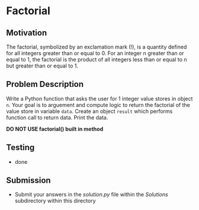 # Factorial 

## Motivation
The factorial, symbolized by an exclamation mark (!), is a quantity defined for all integers greater than or equal to 0. For an integer n greater than or equal to 1, the factorial is the product of all integers less than or equal to n but greater than or equal to 1.

## Problem Description
Write a Python function that asks the user for 1 integer value stores in object `n`.
Your goal is to  arguement and compute logic to return the factorial of the value store in variable  `data`.
Create an  object  `result` which performs function call to return data. 
Print the data. 

**DO NOT USE factorial() built in method**

## Testing
* done

## Submission
* Submit your answers in the *solution.py* file within the *Solutions* subdirectory within this directory
